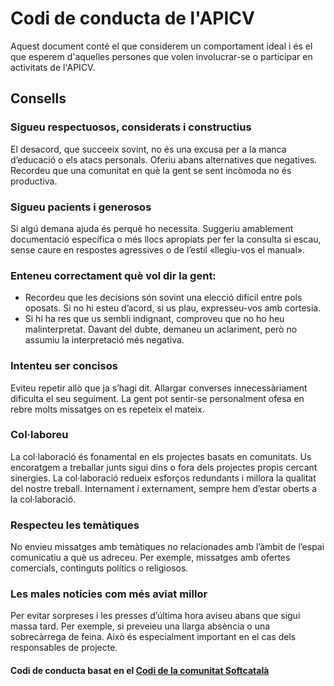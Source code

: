 # Codi de conducta de l'APICV

Aquest document conté el que considerem un comportament ideal i és el que esperem d'aquelles persones que volen involucrar-se o participar en activitats de l'APICV.

## Consells

### Sigueu respectuosos, considerats i constructius
El desacord, que succeeix sovint, no és una excusa per a la manca d’educació o els atacs personals. Oferiu abans alternatives que negatives. Recordeu que una comunitat en què la gent se sent incòmoda no és productiva.

### Sigueu pacients i generosos
Si algú demana ajuda és perquè ho necessita. Suggeriu amablement documentació específica o més llocs apropiats per fer la consulta si escau, sense caure en respostes agressives o de l’estil «llegiu-vos el manual».

### Enteneu correctament què vol dir la gent:

* Recordeu que les decisions són sovint una elecció difícil entre pols oposats. Si no hi esteu d’acord, si us plau, expresseu-vos amb cortesia.
* Si hi ha res que us sembli indignant, comproveu que no ho heu malinterpretat. Davant del dubte, demaneu un aclariment, però no assumiu la interpretació més negativa.

### Intenteu ser concisos
Eviteu repetir allò que ja s’hagi dit. Allargar converses innecessàriament dificulta el seu seguiment. La gent pot sentir-se personalment ofesa en rebre molts missatges on es repeteix el mateix.

### Col·laboreu
La col·laboració és fonamental en els projectes basats en comunitats. Us encoratgem a treballar junts sigui dins o fora dels projectes propis cercant sinergies. La col·laboració redueix esforços redundants i millora la qualitat del nostre treball. Internament i externament, sempre hem d’estar oberts a la col·laboració.

### Respecteu les temàtiques
No envieu missatges amb temàtiques no relacionades amb l’àmbit de l’espai comunicatiu a què us adreceu. Per exemple, missatges amb ofertes comercials, continguts polítics o religiosos.

### Les males notícies com més aviat millor
Per evitar sorpreses i les presses d’última hora aviseu abans que sigui massa tard. Per exemple, si preveieu una llarga absència o una sobrecàrrega de feina. Això és especialment important en el cas dels responsables de projecte.


#### Codi de conducta basat en el [Codi de la comunitat Softcatalà](https://www.softcatala.org/com-ens-organitzem/codi-de-conducta/)
